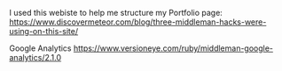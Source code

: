 I used this webiste to help me structure my Portfolio page:
https://www.discovermeteor.com/blog/three-middleman-hacks-were-using-on-this-site/

Google Analytics
https://www.versioneye.com/ruby/middleman-google-analytics/2.1.0
